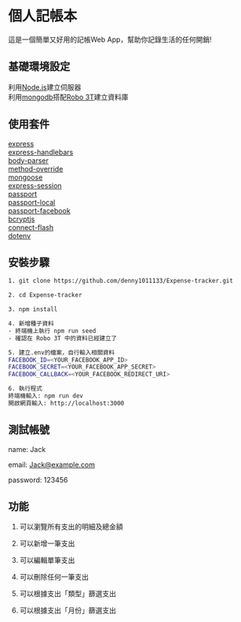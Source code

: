 # 個人記帳本
這是一個簡單又好用的記帳Web App，幫助你記錄生活的任何開銷!

## 基礎環境設定
利用[Node.js](https://nodejs.org/en/)建立伺服器  
利用[mongodb](https://www.mongodb.com/)搭配[Robo 3T](https://robomongo.org/)建立資料庫

## 使用套件 
[express](https://expressjs.com/)   
[express-handlebars](https://www.npmjs.com/package/express-handlebars)   
[body-parser](https://www.npmjs.com/package/body-parser)   
[method-override](https://www.npmjs.com/package/method-override)   
[mongoose](https://mongoosejs.com/)   
[express-session](https://www.npmjs.com/package/express-session)   
[passport](http://www.passportjs.org/)   
[passport-local](http://www.passportjs.org/packages/passport-local/)   
[passport-facebook](http://www.passportjs.org/packages/passport-facebook/)   
[bcryptjs](https://www.npmjs.com/package/bcryptjs)   
[connect-flash](https://www.npmjs.com/package/connect-flash)   
[dotenv](https://www.npmjs.com/package/dotenv)
## 安裝步驟
```bash
1. git clone https://github.com/denny1011133/Expense-tracker.git
```
```bash
2. cd Expense-tracker
```
```bash
3. npm install
```
```bash
4. 新增種子資料
- 終端機上執行 npm run seed
- 確認在 Robo 3T 中的資料已經建立了
```
```bash
5. 建立.env的檔案，自行輸入相關資料
FACEBOOK_ID=<YOUR_FACEBOOK_APP_ID>
FACEBOOK_SECRET=<YOUR_FACEBOOK_APP_SECRET>
FACEBOOK_CALLBACK=<YOUR_FACEBOOK_REDIRECT_URI>
```
```bash
6. 執行程式
終端機輸入: npm run dev
開啟網頁輸入: http://localhost:3000
```
## 測試帳號
  name: Jack
  
  email: Jack@example.com
  
  password: 123456

## 功能
1. 可以瀏覽所有支出的明細及總金額

2. 可以新增一筆支出

3. 可以編輯單筆支出

4. 可以刪除任何一筆支出

5. 可以根據支出「類型」篩選支出

6. 可以根據支出「月份」篩選支出









